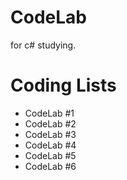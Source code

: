 # CodeLab
for c# studying.

# Coding Lists
- CodeLab #1
- CodeLab #2
- CodeLab #3
- CodeLab #4
- CodeLab #5
- CodeLab #6

